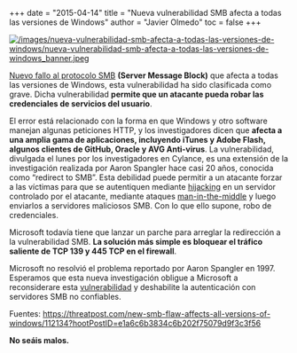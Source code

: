+++
date = "2015-04-14"
title = "Nueva vulnerabilidad SMB afecta a todas las versiones de Windows"
author = "Javier Olmedo"
toc = false
+++

[![/images/nueva-vulnerabilidad-smb-afecta-a-todas-las-versiones-de-windows/nueva-vulnerabilidad-smb-afecta-a-todas-las-versiones-de-windows_banner.jpeg](/images/nueva-vulnerabilidad-smb-afecta-a-todas-las-versiones-de-windows/nueva-vulnerabilidad-smb-afecta-a-todas-las-versiones-de-windows_banner.jpeg)](/images/nueva-vulnerabilidad-smb-afecta-a-todas-las-versiones-de-windows/nueva-vulnerabilidad-smb-afecta-a-todas-las-versiones-de-windows_banner.jpeg)

[Nuevo fallo al protocolo SMB](https://www.kb.cert.org/vuls/id/672268) **(Server Message Block)** que afecta a todas las versiones de Windows, esta vulnerabilidad ha sido clasificada como grave. Dicha vulnerabilidad **permite que un atacante pueda robar las credenciales de servicios del usuario**.

El error está relacionado con la forma en que Windows y otro software manejan algunas peticiones HTTP, y los investigadores dicen que **afecta a una amplia gama de aplicaciones, incluyendo iTunes y Adobe Flash, algunos clientes de GitHub, Oracle y AVG Anti-virus**. La vulnerabilidad, divulgada el lunes por los investigadores en Cylance, es una extensión de la investigación realizada por Aaron Spangler hace casi 20 años, conocida como “redirect to SMB”. Esta debilidad puede permitir a un atacante forzar a las víctimas para que se autentiquen mediante [hijacking](http://www.estacion-informatica.com/2013/03/evita-hijacking-en-tu-cuenta.html) en un servidor controlado por el atacante, mediante ataques [man-in-the-middle](http://www.estacion-informatica.com/2015/03/lenovo-no-era-el-unico-con-superfish.html) y luego enviarlos a servidores maliciosos SMB. Con lo que ello supone, robo de credenciales.

Microsoft todavía tiene que lanzar un parche para arreglar la redirección a la vulnerabilidad SMB. **La solución más simple es bloquear el tráfico saliente de TCP 139 y 445 TCP en el firewall**.

Microsoft no resolvió el problema reportado por Aaron Spangler en 1997. Esperamos que esta nueva investigación obligue a Microsoft a reconsiderare esta [vulnerabilidad](http://www.estacion-informatica.com/2015/02/aplicaciones-web-vulnerables.html) y deshabilite la autenticación con servidores SMB no confiables.

Fuentes: https://threatpost.com/new-smb-flaw-affects-all-versions-of-windows/112134?hootPostID=e1a6c6b3834c6b202f75079d9f3c3f56

**No seáis malos.**